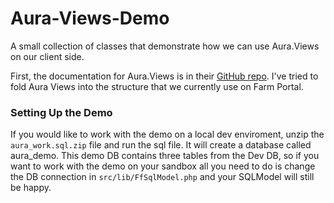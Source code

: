 # Aura-Views-Demo
A small collection of classes that demonstrate how we can use Aura.Views on our client side.

First, the documentation for Aura.Views is in their [GitHub repo](https://github.com/auraphp/Aura.View). I've tried to fold Aura Views into the structure that we currently use on Farm Portal.
### Setting Up the Demo
If you would like to work with the demo on a local dev enviroment, unzip the `aura_work.sql.zip` file and run the sql file. It will create a database called aura_demo. This demo DB contains three tables from the Dev DB, so if you want to work with the demo on your sandbox all you need to do is change the DB connection in `src/lib/FfSqlModel.php` and your SQLModel will still be happy.
